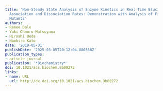 ```yaml
---
title: 'Non-Steady State Analysis of Enzyme Kinetics in Real Time Elucidates Substrate
  Association and Dissociation Rates: Demonstration with Analysis of Firefly Luciferase
  Mutants'
authors:
- Renee Dale
- Yuki Ohmuro-Matsuyama
- Hiroshi Ueda
- Naohiro Kato
date: '2019-05-01'
publishDate: '2025-03-05T20:12:04.880368Z'
publication_types:
- article-journal
publication: '*Biochemistry*'
doi: 10.1021/acs.biochem.9b00272
links:
- name: URL
  url: http://dx.doi.org/10.1021/acs.biochem.9b00272
---
```

